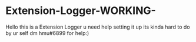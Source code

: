 # Extension-Logger-WORKING-
Hello this is a Extension Logger u need help setting it up its kinda hard to do by ur self dm hmu#6899 for help:)
